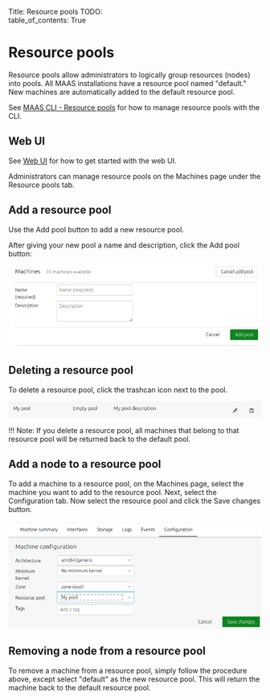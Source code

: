 Title: Resource pools
TODO:  
table_of_contents: True

# Resource pools

Resource pools allow administrators to logically group resources (nodes) into
pools. All MAAS installations have a resource pool named "default." New machines
are automatically added to the default resource pool.

See [MAAS CLI - Resource pools][cli-resource-pools] for how to manage
resource pools with the CLI.

## Web UI

See [Web UI][webui] for how to get started with the web UI.

Administrators can manage resource pools on the Machines page under the Resource
pools tab.

## Add a resource pool

Use the Add pool button to add a new resource pool.

After giving your new pool a name and description, click the Add pool button:

![add resource pool][img__add-pool]

## Deleting a resource pool

To delete a resource pool, click the trashcan icon next to the pool.

![add resource pool][img__delete-pool]

!!! Note:
    If you delete a resource pool, all machines that belong to that resource pool
    will be returned back to the default pool.

## Add a node to a resource pool

To add a machine to a resource pool, on the Machines page, select the machine you
want to add to the resource pool. Next, select the Configuration tab. Now select
the resource pool and click the Save changes button.

![add resource pool][img__add-machine]

## Removing a node from a resource pool

To remove a machine from a resource pool, simply follow the procedure above,
except select "default" as the new resource pool. This will return the machine
back to the default resource pool.

<!-- LINKS -->

[cli-resource-pools]: manage-cli-resource-pools.md
[webui]: installconfig-webui.md

[img__add-pool]: ../media/nodes-resource-pools__2.5_add-pool.png
[img__delete-pool]: ../media/nodes-resource-pools__2.5_delete-pool.png
[img__add-machine]: ../media/nodes-resource-pools__2.5_add-machine.png
